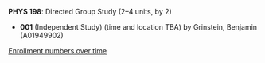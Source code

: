 **PHYS 198**: Directed Group Study (2–4 units, by 2)

- **001** (Independent Study) (time and location TBA) by Grinstein, Benjamin (A01949902)

[Enrollment numbers over time](./PHYS198.tsv)
